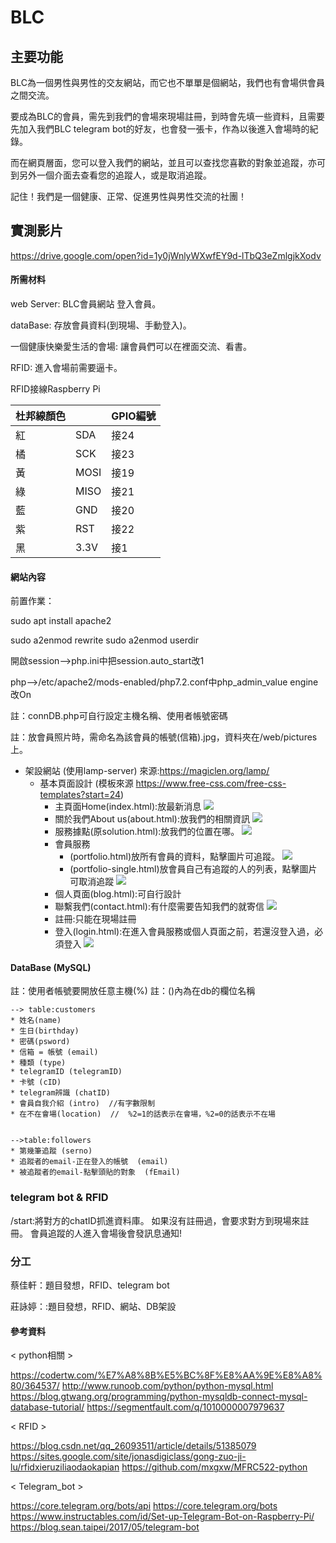 # BLC


## 主要功能
BLC為一個男性與男性的交友網站，而它也不單單是個網站，我們也有會場供會員之間交流。

要成為BLC的會員，需先到我們的會場來現場註冊，到時會先填一些資料，且需要先加入我們BLC telegram bot的好友，也會發一張卡，作為以後進入會場時的紀錄。

而在網頁層面，您可以登入我們的網站，並且可以查找您喜歡的對象並追蹤，亦可到另外一個介面去查看您的追蹤人，或是取消追蹤。

記住！我們是一個健康、正常、促進男性與男性交流的社團！

## 實測影片
https://drive.google.com/open?id=1y0jWnlyWXwfEY9d-lTbQ3eZmlgjkXodv

#### 所需材料
web Server: BLC會員網站 登入會員。 

dataBase: 存放會員資料(到現場、手動登入)。 

一個健康快樂愛生活的會場: 讓會員們可以在裡面交流、看書。 

RFID: 進入會場前需要逼卡。

RFID接線Raspberry Pi

|杜邦線顏色||GPIO編號|
|---|---|---|
|紅|SDA|接24|
|橘|SCK |接23|
|黃|MOSI| 接19
|綠|MISO|接21
|藍|GND|接20
|紫|RST|接22
|黑|3.3V|接1

#### 網站內容
前置作業：

sudo apt install apache2  

sudo a2enmod rewrite
sudo a2enmod userdir  

開啟session-->php.ini中把session.auto_start改1 

php-–>/etc/apache2/mods-enabled/php7.2.conf中php_admin_value engine 改On

註：connDB.php可自行設定主機名稱、使用者帳號密碼

註：放會員照片時，需命名為該會員的帳號(信箱).jpg，資料夾在/web/pictures上。

* 架設網站 (使用lamp-server) 來源:https://magiclen.org/lamp/
    * 基本頁面設計 (模板來源 https://www.free-css.com/free-css-templates?start=24)
        * 主頁面Home(index.html):放最新消息
        ![](https://i.imgur.com/oGpwsKk.jpg)
        * 關於我們About us(about.html):放我們的相關資訊
         ![](https://i.imgur.com/9jwbJPI.png)
        * 服務據點(原solution.html):放我們的位置在哪。
        ![](https://i.imgur.com/gidSmlg.png)
        * 會員服務
            * (portfolio.html)放所有會員的資料，點擊圖片可追蹤。
            ![](https://i.imgur.com/cgZgGzF.png)
            * (portfolio-single.html)放會員自己有追蹤的人的列表，點擊圖片可取消追蹤
            ![](https://i.imgur.com/jjPQMVj.png)
        * 個人頁面(blog.html):可自行設計 
        * 聯繫我們(contact.html):有什麼需要告知我們的就寄信
        ![](https://i.imgur.com/7dt25iT.png)
        * 註冊:只能在現場註冊
        * 登入(login.html):在進入會員服務或個人頁面之前，若還沒登入過，必須登入
        ![](https://i.imgur.com/sCvwgfh.jpg)

#### DataBase (MySQL)
註：使用者帳號要開放任意主機(%)
註：()內為在db的欄位名稱

    --> table:customers
    * 姓名(name)
    * 生日(birthday)
    * 密碼(psword)
    * 信箱 = 帳號 (email)
    * 種類 (type)
    * telegramID (telegramID)
    * 卡號 (cID)
    * telegram辨識 (chatID)
    * 會員自我介紹 (intro)  //有字數限制
    * 在不在會場(location)  //  %2=1的話表示在會場，%2=0的話表示不在場
    
    
    -->table:followers
    * 第幾筆追蹤 (serno)
    * 追蹤者的email-正在登入的帳號  (email)
    * 被追蹤者的email-點擊頭貼的對象  (fEmail)
    
### telegram bot & RFID
/start:將對方的chatID抓進資料庫。 如果沒有註冊過，會要求對方到現場來註冊。
會員追蹤的人進入會場後會發訊息通知!

### 分工

蔡佳軒：題目發想，RFID、telegram bot

莊詠婷：:題目發想，RFID、網站、DB架設

#### 參考資料
< python相關 >

https://codertw.com/%E7%A8%8B%E5%BC%8F%E8%AA%9E%E8%A8%80/364537/
http://www.runoob.com/python/python-mysql.html
https://blog.gtwang.org/programming/python-mysqldb-connect-mysql-database-tutorial/
https://segmentfault.com/q/1010000007979637

< RFID >

https://blog.csdn.net/qq_26093511/article/details/51385079
https://sites.google.com/site/jonasdigiclass/gong-zuo-ji-lu/rfidxieruziliaodaokapian
https://github.com/mxgxw/MFRC522-python

< Telegram_bot >

https://core.telegram.org/bots/api
https://core.telegram.org/bots
https://www.instructables.com/id/Set-up-Telegram-Bot-on-Raspberry-Pi/
https://blog.sean.taipei/2017/05/telegram-bot


